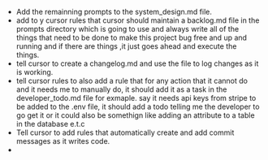 - Add the remainning prompts to the system_design.md file. 
- add to y cursor rules that cursor should maintain a backlog.md file in the prompts directory which is going to use and always write all of the things that need to be done to make this project bug free and up and running and if there are things ,it just goes ahead and execute the things. 
- tell cursor to create a changelog.md and use the file to log changes as it is working. 
- tell cursor rules to also add a rule that for any action that it cannot do and it needs me to manually do, it should add it as a task in the developer_todo.md file for exmaple. say it needs api keys from stripe to be added to the .env file, it should add a todo telling me the developer to go get it or it could also be somethign like adding an attribute to a table in the database e.t.c
- Tell cursor to add rules that automatically create and add commit messages as it writes code.
- 
